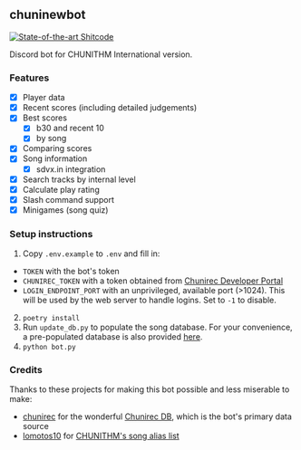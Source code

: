 ## chuninewbot
[![State-of-the-art Shitcode](https://img.shields.io/static/v1?label=State-of-the-art&message=Shitcode&color=7B5804)](https://github.com/trekhleb/state-of-the-art-shitcode)

Discord bot for CHUNITHM International version.

### Features
- [x] Player data
- [x] Recent scores (including detailed judgements)
- [x] Best scores
  - [x] b30 and recent 10
  - [x] by song
- [x] Comparing scores
- [x] Song information
  - [x] sdvx.in integration
- [x] Search tracks by internal level
- [x] Calculate play rating
- [x] Slash command support
- [x] Minigames (song quiz)

### Setup instructions
1. Copy `.env.example` to `.env` and fill in:
- `TOKEN` with the bot's token
- `CHUNIREC_TOKEN` with a token obtained from [Chunirec Developer Portal](https://developer.chunirec.net/)
- `LOGIN_ENDPOINT_PORT` with an unprivileged, available port (>1024). This will be used by the web server to handle logins.
Set to `-1` to disable.
2. `poetry install`
3. Run `update_db.py` to populate the song database. For your convenience, a pre-populated database is also provided [here](https://cdn.discordapp.com/attachments/1041530799704526961/1139868803359060088/database.sqlite3).
4. `python bot.py`

### Credits
Thanks to these projects for making this bot possible and less miserable to make:
- [chunirec](https://twitter.com/chunirec) for the wonderful [Chunirec DB](https://db.chunirec.net), which is the bot's primary data source
- [lomotos10](https://github.com/lomotos10) for [CHUNITHM's song alias list](https://github.com/lomotos10/GCM-bot/blob/main/data/aliases/en/chuni.tsv)
